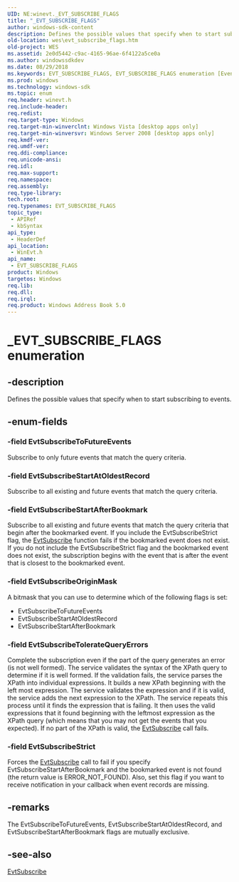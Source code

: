 ```yaml
---
UID: NE:winevt._EVT_SUBSCRIBE_FLAGS
title: "_EVT_SUBSCRIBE_FLAGS"
author: windows-sdk-content
description: Defines the possible values that specify when to start subscribing to events.
old-location: wes\evt_subscribe_flags.htm
old-project: WES
ms.assetid: 2e0d5442-c9ac-4165-96ae-6f4122a5ce0a
ms.author: windowssdkdev
ms.date: 08/29/2018
ms.keywords: EVT_SUBSCRIBE_FLAGS, EVT_SUBSCRIBE_FLAGS enumeration [EventLog], EvtSubscribeOriginMask, EvtSubscribeStartAfterBookmark, EvtSubscribeStartAtOldestRecord, EvtSubscribeStrict, EvtSubscribeToFutureEvents, EvtSubscribeTolerateQueryErrors, _EVT_SUBSCRIBE_FLAGS, wes.evt_subscribe_flags, winevt/EVT_SUBSCRIBE_FLAGS, winevt/EvtSubscribeOriginMask, winevt/EvtSubscribeStartAfterBookmark, winevt/EvtSubscribeStartAtOldestRecord, winevt/EvtSubscribeStrict, winevt/EvtSubscribeToFutureEvents, winevt/EvtSubscribeTolerateQueryErrors
ms.prod: windows
ms.technology: windows-sdk
ms.topic: enum
req.header: winevt.h
req.include-header: 
req.redist: 
req.target-type: Windows
req.target-min-winverclnt: Windows Vista [desktop apps only]
req.target-min-winversvr: Windows Server 2008 [desktop apps only]
req.kmdf-ver: 
req.umdf-ver: 
req.ddi-compliance: 
req.unicode-ansi: 
req.idl: 
req.max-support: 
req.namespace: 
req.assembly: 
req.type-library: 
tech.root: 
req.typenames: EVT_SUBSCRIBE_FLAGS
topic_type:
 - APIRef
 - kbSyntax
api_type:
 - HeaderDef
api_location:
 - WinEvt.h
api_name:
 - EVT_SUBSCRIBE_FLAGS
product: Windows
targetos: Windows
req.lib: 
req.dll: 
req.irql: 
req.product: Windows Address Book 5.0
---
```


# _EVT_SUBSCRIBE_FLAGS enumeration


## -description


Defines the possible values that specify when to start subscribing to events.


## -enum-fields




### -field EvtSubscribeToFutureEvents

Subscribe to only future events that match the query criteria.


### -field EvtSubscribeStartAtOldestRecord

Subscribe to all existing and future events that match the query criteria.


### -field EvtSubscribeStartAfterBookmark

Subscribe to all existing and future events that match the query criteria that begin after the bookmarked event. If you include the EvtSubscribeStrict flag, the <a href="https://msdn.microsoft.com/e7c4c5f9-2a5a-4004-8f19-13eb61c4346b">EvtSubscribe</a> function fails if the bookmarked event does not exist. If you do not include the EvtSubscribeStrict flag and the bookmarked event does not exist, the subscription begins with the event that is after the event that is closest to the bookmarked event.


### -field EvtSubscribeOriginMask

A bitmask that you can use to determine which of the following flags is set:

<ul>
<li>EvtSubscribeToFutureEvents</li>
<li>EvtSubscribeStartAtOldestRecord</li>
<li>EvtSubscribeStartAfterBookmark</li>
</ul>

### -field EvtSubscribeTolerateQueryErrors

Complete the subscription even if the part of the query generates an error (is not well formed). The service validates the syntax of the XPath query to determine if it is well formed. If the validation fails, the service parses the XPath into individual expressions. It builds a new XPath beginning with the left most expression. The service validates the expression and if it is valid, the service adds the next expression to the XPath. The service repeats this process until it finds the expression that is failing. It then uses the valid expressions that it found beginning with the leftmost expression as the XPath query (which means that you may not get the events that you expected). If no part of the XPath is valid, the <a href="https://msdn.microsoft.com/e7c4c5f9-2a5a-4004-8f19-13eb61c4346b">EvtSubscribe</a> call fails.


### -field EvtSubscribeStrict

Forces the <a href="https://msdn.microsoft.com/e7c4c5f9-2a5a-4004-8f19-13eb61c4346b">EvtSubscribe</a> call to fail if you specify EvtSubscribeStartAfterBookmark and the bookmarked event is not found (the return value is ERROR_NOT_FOUND). Also, set this flag if you want to receive notification in your callback when event records are missing.


## -remarks



The EvtSubscribeToFutureEvents, EvtSubscribeStartAtOldestRecord, and EvtSubscribeStartAfterBookmark flags are mutually exclusive.




## -see-also




<a href="https://msdn.microsoft.com/e7c4c5f9-2a5a-4004-8f19-13eb61c4346b">EvtSubscribe</a>
 

 

